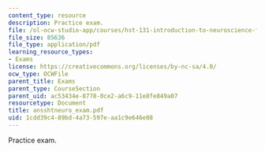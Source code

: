 ```yaml
---
content_type: resource
description: Practice exam.
file: /ol-ocw-studio-app/courses/hst-131-introduction-to-neuroscience-fall-2005/1cdd39c489bd4a73597eaa1c9e646e08_ansshtneuro_exam.pdf
file_size: 85636
file_type: application/pdf
learning_resource_types:
- Exams
license: https://creativecommons.org/licenses/by-nc-sa/4.0/
ocw_type: OCWFile
parent_title: Exams
parent_type: CourseSection
parent_uid: ac53434e-8778-0ce2-a6c9-11e8fe849a07
resourcetype: Document
title: ansshtneuro_exam.pdf
uid: 1cdd39c4-89bd-4a73-597e-aa1c9e646e08
---
```

Practice exam.